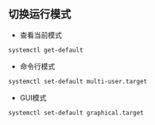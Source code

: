 切换运行模式
--
- 查看当前模式
```bash
systemctl get-default
```
- 命令行模式
```bash
systemctl set-default multi-user.target
```
- GUI模式
```bash
systemctl set-default graphical.target
```
